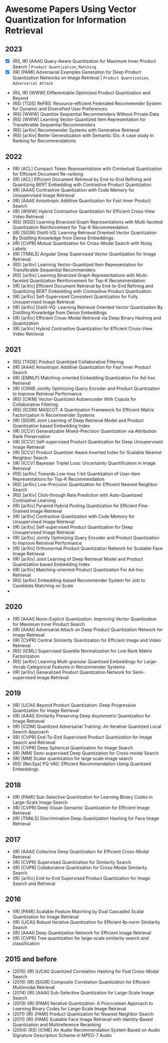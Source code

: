 # Awesome Papers Using Vector Quantization for Information Retrieval

## 2023

- [x] (RS, IR) [AAAI] Query-Aware Quantization for Maximum Inner Product Search | `Product Quantization`, `Matching`
- [x] (IR) [PAMI] Adversarial Examples Generation for Deep Product Quantization Networks on Image Retrieval | `Product Quantization`, `Adversarial Attack` 
- (RS, IR) [WWW] Differentiable Optimized Product Quantization and Beyond
- (RS) [TOIS] ReFRS: Resource-efficient Federated Recommender System for Dynamic and Diversified User Preferences
- (RS) [WWW] Quantize Sequential Recommenders Without Private Data
- (RS) [WWW] Learning Vector-Quantized Item Representation for Transferable Sequential Recommenders
- (RS) [arXiv] Recommender Systems with Generative Retrieval
- (RS) [arXiv] Better Generalization with Semantic IDs: A case study in Ranking for Recommendations

## 2022

- (IR) [ACL] Compact Token Representations with Contextual Quantization for Efficient Document Re-ranking
- (IR) [ACL] Efficient Document Retrieval by End-to-End Refining and Quantizing BERT Embedding with Contrastive Product Quantization
- (IR) [AAAI] Contrastive Quantization with Code Memory for Unsupervised Image Retrieval
- (IR) [AAAI] Anisotropic Additive Quantization for Fast Inner Product Search
- (IR) [WWW] Hybrid Contrastive Quantization for Efficient Cross-View Video Retrieval
- (RS) [KDD] Learning Binarized Graph Representations with Multi-faceted Quantization Reinforcement for Top-K Recommendation
- (IR) [SIGIR] Distill-VQ: Learning Retrieval Oriented Vector Quantization By Distilling Knowledge from Dense Embeddings.
- (IR) [CVPR] Mutual Quantization for Cross-Modal Search with Noisy Labels
- (IR) [TNNLS] Angular Deep Supervised Vector Quantization for Image Retrieval.
- (RS) [arXiv] Learning Vector-Quantized Item Representation for Transferable Sequential Recommenders
- (RS) [arXiv] Learning Binarized Graph Representations with Multi-faceted Quantization Reinforcement for Top-K Recommendation
- (IR) [arXiv] Efficient Document Retrieval by End-to-End Refining and Quantizing BERT Embedding with Contrastive Product Quantization
- (IR) [arXiv] Self-Supervised Consistent Quantization for Fully Unsupervised Image Retrieval
- (IR) [arXiv] Distill-VQ: Learning Retrieval Oriented Vector Quantization By Distilling Knowledge from Dense Embeddings
- (IR) [arXiv] Efficient Cross-Modal Retrieval via Deep Binary Hashing and Quantization
- (IR) [arXiv] Hybrid Contrastive Quantization for Efficient Cross-View Video Retrieval

## 2021

- (RS) [TKDE] Product Quantized Collaborative Filtering
- (IR) [AAAI] Anisotropic Additive Quantization for Fast Inner Product Search
- (IR) [EMNLP] Matching-oriented Embedding Quantization For Ad-hoc Retrieval
- (IR) [CIKM] Jointly Optimizing Query Encoder and Product Quantization to Improve Retrieval Performance
- (RS) [CIKM] Vector-Quantized Autoencoder With Copula for Collaborative Filtering.
- (RS) [ICDM] MASCOT: A Quantization Framework for Efficient Matrix Factorization in Recommender Systems
- (IR) [SIGIR] Joint Learning of Deep Retrieval Model and Product Quantization based Embedding Index
- (IR) [ICCV] Generalizable Mixed-Precision Quantization via Attribution Rank Preservation
- (IR) [ICCV] Self-supervised Product Quantization for Deep Unsupervised Image Retrieval
- (IR) [ICCV] Product Quantizer Aware Inverted Index for Scalable Nearest Neighbor Search
- (IR) [ICCV] Bayesian Triplet Loss: Uncertainty Quantification in Image Retrieval
- (RS) [arXiv] Towards Low-loss 1-bit Quantization of User-item Representations for Top-K Recommendation
- (RS) [arXiv] Low-Precision Quantization for Efficient Nearest Neighbor Search
- (RS) [arXiv] Click-through Rate Prediction with Auto-Quantized Contrastive Learning
- (IR) [arXiv] Pyramid Hybrid Pooling Quantization for Efficient Fine-Grained Image Retrieval
- (IR) [arXiv] Contrastive Quantization with Code Memory for Unsupervised Image Retrieval
- (IR) [arXiv] Self-supervised Product Quantization for Deep Unsupervised Image Retrieval
- (IR) [arXiv] Jointly Optimizing Query Encoder and Product Quantization to Improve Retrieval Performance
- (IR) [arXiv] Orthonormal Product Quantization Network for Scalable Face Image Retrieval
- (IR) [arXiv] Joint Learning of Deep Retrieval Model and Product Quantization based Embedding Index
- (IR) [arXiv] Matching-oriented Product Quantization For Ad-hoc Retrieval
- (RS) [arXiv] Embedding-based Recommender System for Job to Candidate Matching on Scale
- 
## 2020

- (IR) [AAAI] Norm-Explicit Quantization: Improving Vector Quantization for Maximum Inner Product Search
- (IR) [AAAI] Adversarial Attack on Deep Product Quantization Network for Image Retrieval
- (IR) [CVPR] Central Similarity Quantization for Efficient Image and Video Retrieval
- (RS) [ICML] Supervised Quantile Normalization for Low Rank Matrix Factorization
- (RS) [arXiv] Learning Multi-granular Quantized Embeddings for Large-Vocab Categorical Features in Recommender Systems
- (IR) [arXiv] Generalized Product Quantization Network for Semi-supervised Image Retrieval

## 2019

- (IR) [IJCAI] Beyond Product Quantization: Deep Progressive Quantization for Image Retrieval
- (IR) [AAAI] Similarity Preserving Deep Asymmetric Quantization for Image Retrieval
- (IR) [ICDM] Quantized Adversarial Training: An Iterative Quantized Local Search Approach
- (IR) [CVPR] End-To-End Supervised Product Quantization for Image Search and Retrieval
- (IR) [CVPR] Deep Spherical Quantization for Image Search
- (IR) [MM] Semi-supervised Deep Quantization for Cross-modal Search
- (IR) [MM] Scalar quantization for large scale image search
- (RS) [RecSys] PQ-VAE: Efficient Recommendation Using Quantized Embeddings

## 2018

- (IR) [PAMI] Sub-Selective Quantization for Learning Binary Codes in Large-Scale Image Search
- (IR) [CVPR] Deep Visual-Semantic Quantization for Efficient Image Retrieval
- (IR) [TNNLS] Discriminative Deep Quantization Hashing for Face Image Retrieval

## 2017

- (IR) [AAAI] Collective Deep Quantization for Efficient Cross-Modal Retrieval
- (IR) [CVPR] Supervised Quantization for Similarity Search
- (IR) [CVPR] Collaborative Quantization for Cross-Modal Similarity Search
- (IR) [arXiv] End-to-End Supervised Product Quantization for Image Search and Retrieval

## 2016

- (IR) [PAMI] Scalable Feature Matching by Dual Cascaded Scalar Quantization for Image Retrieval
- (IR) [IJCAI] Robust Iterative Quantization for Efficient ℓp-norm Similarity Search
- (IR) [AAAI] Deep Quantization Network for Efficient Image Retrieval
- (IR) [CVPR] Tree quantization for large-scale similarity search and classification

## 2015 and before

- (2015) (IR) [IJCAI] Quantized Correlation Hashing for Fast Cross-Modal Search
- (2015) (IR) [SIGIR] Composite Correlation Quantization for Efficient Multimodal Retrieval
- (2014) (IR) [AAAI] Sub-Selective Quantization for Large-Scale Image Search
- (2013) (IR) [PAMI] Iterative Quantization: A Procrustean Approach to Learning Binary Codes for Large-Scale Image Retrieval
- (2011) (IR) [PAMI] Product Quantization for Nearest Neighbor Search
- (2011) (IR) [PAMI] Scalable Face Image Retrieval with Identity-Based Quantization and Multireference Reranking
- (2004) (RS) [ICME] An Audio Recommendation System Based on Audio Signature Description Scheme in MPEG-7 Audio
